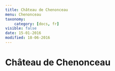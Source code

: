 ```yaml
---
title: Château de Chenonceau
menu: Chenonceau
taxonomy:
    category: [docs, fr]
visible: false
date: 15-01-2016
modified: 18-06-2016
---
```


# Château de Chenonceau